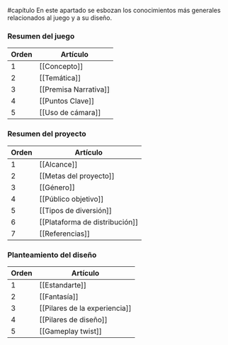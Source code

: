 #capítulo
En este apartado se esbozan los conocimientos más generales relacionados al juego y a su diseño.

### Resumen del juego

| Orden | Artículo              |
| ----- | --------------------- |
| 1     | [[Concepto]]          |
| 2     | [[Temática]]          |
| 3     | [[Premisa Narrativa]] |
| 4     | [[Puntos Clave]]      |
| 5     | [[Uso de cámara]]     |

### Resumen del proyecto

| Orden | Artículo                       |
| ----- | ------------------------------ |
| 1     | [[Alcance]]                    |
| 2     | [[Metas del proyecto]]         |
| 3     | [[Género]]                     |
| 4     | [[Público objetivo]]           |
| 5     | [[Tipos de diversión]]         |
| 6     | [[Plataforma de distribución]] |
| 7     | [[Referencias]]                |

### Planteamiento del diseño

| Orden | Artículo                      |
| ----- | ----------------------------- |
| 1     | [[Estandarte]]                |
| 2     | [[Fantasía]]                  |
| 3     | [[Pilares de la experiencia]] |
| 4     | [[Pilares de diseño]]         |
| 5     | [[Gameplay twist]]            |
